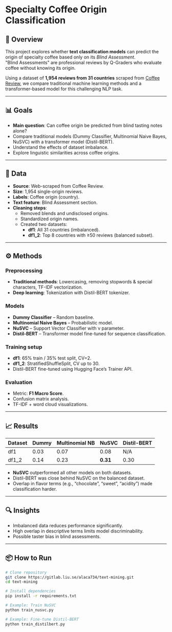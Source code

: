 # Specialty Coffee Origin Classification

## 📜 Overview
This project explores whether **text classification models** can predict the origin of specialty coffee based only on its *Blind Assessment*.  
"Blind Assessments" are professional reviews by Q-Graders who evaluate coffee without knowing its origin.  

Using a dataset of **1,954 reviews from 31 countries** scraped from [Coffee Review](https://www.coffeereview.com), we compare traditional machine learning methods and a transformer-based model for this challenging NLP task.

---

## 📊 Goals
- **Main question**: Can coffee origin be predicted from blind tasting notes alone?
- Compare traditional models (Dummy Classifier, Multinomial Naive Bayes, NuSVC) with a transformer model (Distil-BERT).
- Understand the effects of dataset imbalance.
- Explore linguistic similarities across coffee origins.

---

## 📂 Data
- **Source**: Web-scraped from Coffee Review.
- **Size**: 1,954 single-origin reviews.
- **Labels**: Coffee origin (country).
- **Text feature**: Blind Assessment section.
- **Cleaning steps**:
  - Removed blends and undisclosed origins.
  - Standardized origin names.
  - Created two datasets:
    - **df1**: All 31 countries (imbalanced).
    - **df1_2**: Top 8 countries with ≥50 reviews (balanced subset).

---

## ⚙️ Methods

### Preprocessing
- **Traditional methods**: Lowercasing, removing stopwords & special characters, TF-IDF vectorization.
- **Deep learning**: Tokenization with Distil-BERT tokenizer.

### Models
- **Dummy Classifier** – Random baseline.
- **Multinomial Naive Bayes** – Probabilistic model.
- **NuSVC** – Support Vector Classifier with ν parameter.
- **Distil-BERT** – Transformer model fine-tuned for sequence classification.

### Training setup
- **df1**: 65% train / 35% test split, CV=2.
- **df1_2**: StratifiedShuffleSplit, CV up to 30.
- Distil-BERT fine-tuned using Hugging Face’s Trainer API.

### Evaluation
- Metric: **F1 Macro Score**.
- Confusion matrix analysis.
- TF-IDF + word cloud visualizations.

---

## 📈 Results

| Dataset | Dummy | Multinomial NB | NuSVC | Distil-BERT |
|---------|-------|----------------|-------|-------------|
| df1     | 0.03  | 0.07           | 0.08  | N/A         |
| df1_2   | 0.14  | 0.23           | **0.31** | 0.30        |

- **NuSVC** outperformed all other models on both datasets.
- Distil-BERT was close behind NuSVC on the balanced dataset.
- Overlap in flavor terms (e.g., “chocolate”, “sweet”, “acidity”) made classification harder.

---

## 🔍 Insights
- Imbalanced data reduces performance significantly.
- High overlap in descriptive terms limits model discriminability.
- Possible taster bias in blind assessments.

---

## 📦 How to Run

```bash
# Clone repository
git clone https://gitlab.liu.se/alaca734/text-mining.git
cd text-mining

# Install dependencies
pip install -r requirements.txt

# Example: Train NuSVC
python train_nusvc.py

# Example: Fine-tune Distil-BERT
python train_distilbert.py
